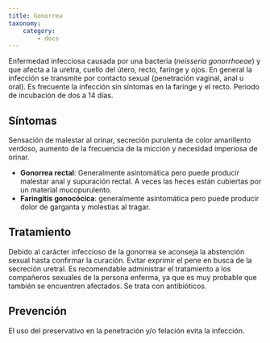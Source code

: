 ```yaml
---
title: Gonorrea
taxonomy:
    category:
        - docs
---
```


Enfermedad infecciosa causada por una bacteria (_neisseria gonorrhoeae_) y que afecta a la uretra, cuello del útero, recto, faringe y ojos. En general la infección se transmite por contacto sexual (penetración vaginal, anal u oral). Es frecuente la infección sin síntomas en la faringe y el recto. Periodo de incubación de dos a 14 días.

## Síntomas

Sensación de malestar al orinar, secreción purulenta de color amarillento verdoso, aumento de la frecuencia de la micción y necesidad imperiosa de orinar.

* **Gonorrea rectal**: Generalmente asintomática pero puede producir malestar anal y supuración rectal. A veces las heces están cubiertas por un material mucopurulento.
* **Faringitis gonocócica**: generalmente asintomática pero puede producir dolor de garganta y molestias al tragar.

## Tratamiento

Debido al carácter infeccioso de la gonorrea se aconseja la abstención sexual hasta confirmar la curación. Evitar exprimir el pene en busca de la secreción uretral. Es recomendable administrar el tratamiento a los compañeros sexuales de la persona enferma, ya que es muy probable que también se encuentren afectados. Se trata con antibióticos.

## Prevención

El uso del preservativo en la penetración y/o felación evita la infección.
